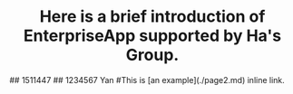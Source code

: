 <h1 align = "center"> Here is a brief introduction of EnterpriseApp supported by Ha's Group.</h1>
<p>
##                1511447 
##                1234567 Yan
#This is [an example](./page2.md) inline link.
</p>
